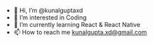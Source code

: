 - 👋 Hi, I’m @kunalguptaxd
- 👀 I’m interested in Coding
- 🌱 I’m currently learning React & React Native
- 📫 How to reach me kunalgupta.xd@gmail.com

<!---
kunalguptaxd/kunalguptaxd is a ✨ special ✨ repository because its `README.md` (this file) appears on your GitHub profile.
You can click the Preview link to take a look at your changes.
--->
